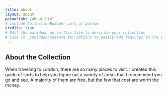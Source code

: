 ```yaml
---
title: About
layout: about
permalink: /about.html
# include CollectionBuilder info at bottom
credits: true
# Edit the markdown on in this file to describe your collection
# Look in _includes/feature for options to easily add features to the page
---
```




## About the Collection

When traveling to London, there are so many places to visit. I created this guide of sorts to help you figure out a variety of areas that I recommend you go and see. A majority of them are free, but the few that cost are worth the money.




